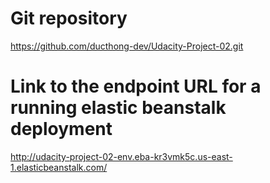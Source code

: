 # Git repository
https://github.com/ducthong-dev/Udacity-Project-02.git

# Link to the endpoint URL for a running elastic beanstalk deployment
http://udacity-project-02-env.eba-kr3vmk5c.us-east-1.elasticbeanstalk.com/